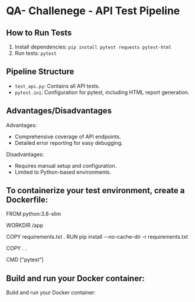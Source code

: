 # QA- Challenege - API Test Pipeline

## How to Run Tests

1. Install dependencies: `pip install pytest requests pytest-html`
2. Run tests: `pytest`

## Pipeline Structure

- `test_api.py`: Contains all API tests.
- `pytest.ini`: Configuration for pytest, including HTML report generation.

## Advantages/Disadvantages

Advantages:
- Comprehensive coverage of API endpoints.
- Detailed error reporting for easy debugging.

Disadvantages:
- Requires manual setup and configuration.
- Limited to Python-based environments.


## To containerize your test environment, create a Dockerfile:

FROM python:3.8-slim

WORKDIR /app

COPY requirements.txt .
RUN pip install --no-cache-dir -r requirements.txt

COPY . .

CMD ["pytest"]


##  Build and run your Docker container:

Build and run your Docker container:

